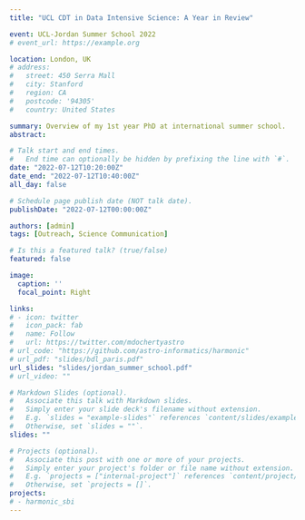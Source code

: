 ```yaml
---
title: "UCL CDT in Data Intensive Science: A Year in Review"

event: UCL-Jordan Summer School 2022
# event_url: https://example.org

location: London, UK
# address:
#   street: 450 Serra Mall
#   city: Stanford
#   region: CA
#   postcode: '94305'
#   country: United States

summary: Overview of my 1st year PhD at international summer school.
abstract:

# Talk start and end times.
#   End time can optionally be hidden by prefixing the line with `#`.
date: "2022-07-12T10:20:00Z"
date_end: "2022-07-12T10:40:00Z"
all_day: false

# Schedule page publish date (NOT talk date).
publishDate: "2022-07-12T00:00:00Z"

authors: [admin]
tags: [Outreach, Science Communication]

# Is this a featured talk? (true/false)
featured: false

image:
  caption: ''
  focal_point: Right

links:
# - icon: twitter
#   icon_pack: fab
#   name: Follow
#   url: https://twitter.com/mdochertyastro
# url_code: "https://github.com/astro-informatics/harmonic"
# url_pdf: "slides/bdl_paris.pdf"
url_slides: "slides/jordan_summer_school.pdf"
# url_video: ""

# Markdown Slides (optional).
#   Associate this talk with Markdown slides.
#   Simply enter your slide deck's filename without extension.
#   E.g. `slides = "example-slides"` references `content/slides/example-slides.md`.
#   Otherwise, set `slides = ""`.
slides: ""

# Projects (optional).
#   Associate this post with one or more of your projects.
#   Simply enter your project's folder or file name without extension.
#   E.g. `projects = ["internal-project"]` references `content/project/deep-learning/index.md`.
#   Otherwise, set `projects = []`.
projects:
# - harmonic_sbi
---
```


<!-- Slides can be added in a few ways:

- **Create** slides using Wowchemy's [*Slides*](https://wowchemy.com/docs/managing-content/#create-slides) feature and link using `slides` parameter in the front matter of the talk file
- **Upload** an existing slide deck to `static/` and link using `url_slides` parameter in the front matter of the talk file
- **Embed** your slides (e.g. Google Slides) or presentation video on this page using [shortcodes](https://wowchemy.com/docs/writing-markdown-latex/).

Further event details, including [page elements](https://wowchemy.com/docs/writing-markdown-latex/) such as image galleries, can be added to the body of this page. -->
